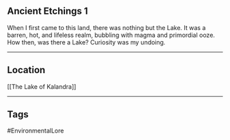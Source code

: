 ## Ancient Etchings 1
When I first came to this land, there was nothing but the Lake. It was a barren, hot, and lifeless realm, bubbling with magma and primordial ooze. How then, was there a Lake? Curiosity was my undoing.

---
## Location
[[The Lake of Kalandra]]

---
## Tags
#EnvironmentalLore 